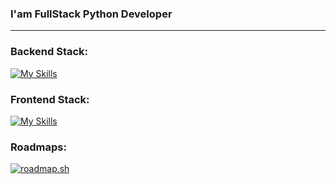 ### I'am FullStack Python Developer
---

### Backend Stack:
[![My Skills](https://skillicons.dev/icons?i=python,fastapi,django,flask,postgresql,redis,docker,bash,linux,git,gitlab,github,postman&perline=5)](https://skillicons.dev)

### Frontend Stack:
[![My Skills](https://skillicons.dev/icons?i=ts,js,angular,html,css,jquery,figma,bootstrap,ps&perline=5)](https://skillicons.dev)

### Roadmaps:

[![roadmap.sh](https://api.roadmap.sh/v1-badge/tall/6450dbe6618c45b1baa7f4f8?variant=dark&roadmaps=api-security%2Cpython%2Cbackend)](https://roadmap.sh)


